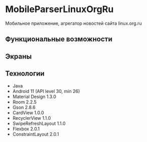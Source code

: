 # MobileParserLinuxOrgRu
Мобильное приложение, агрегатор новостей сайта linux.org.ru

## Функциональные возможности

## Экраны


## Технологии
- Java 
- Android 11 (API level 30, min 26)
- Material Design 1.3.0
- Room 2.2.5
- Gson 2.8.6
- CardView 1.0.0
- RecyclerView 1.1.0
- SwipeRefreshLayout 1.1.0
- Flexbox 2.0.1
- ConstraintLayout 2.0.1

